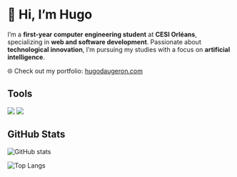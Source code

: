 # 👋 Hi, I’m Hugo 

I’m a **first-year computer engineering student** at **CESI Orléans**, specializing in **web and software development**. 
Passionate about **technological innovation**, I’m pursuing my studies with a focus on **artificial intelligence**. 

🌐 Check out my portfolio: [hugodaugeron.com](https://www.hugodaugeron.com/)

## Tools

<img src="https://skillicons.dev/icons?i=html,css,js,php,react,dart,flutter,space,python,c,cpp" />

<img src="https://skillicons.dev/icons?i=linux,docker,postgresql,mysql,github,git,figma,debian,ubuntu,vscode,visualstudio,geogebra" />

## GitHub Stats

![GitHub stats](https://github-readme-stats.vercel.app/api?username=hdclans&show_icons=true&theme=dracula&hide_progress=true)

![Top Langs](https://github-readme-stats-one-bice.vercel.app/api/top-langs/?username=hdclans&hide_progress=true&langs_count=10&layout=compact&theme=dracula&role=OWNER,ORGANIZATION_MEMBER,COLLABORATOR)
